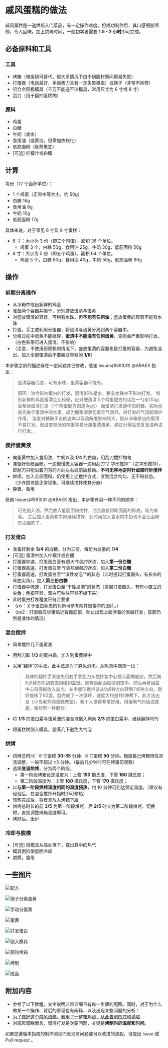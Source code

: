 # 戚风蛋糕的做法

戚风蛋糕是一道烘焙入门菜品，有一定操作难度。但成功制作后，其口感细腻绵软，令人回味。加上烘烤时间，一般初学者需要 **1.5 - 2 小时**即可完成。

## 必备原料和工具

### 工具

* 烤箱（电饭锅可替代，但大多情况下由于锅胆材质问题易失败）
* 打蛋器（电动最好，手动费力且有一定失败概率）或筷子（非常不推荐）
* 铝合金阳极模具（千万不能选不沾模具，常用尺寸为 6 寸或 8 寸）
* 刮刀（用于翻拌蛋糕糊）

### 原料

- 鸡蛋
- 白糖
- 牛奶（或水）
- 食用油（或黄油，但需加热软化）
- 低筋面粉（推荐惠宜）
- [可选] 柠檬汁或白醋

## 计算

每份（12 个面积单位）：

- 1 个鸡蛋（正常中等大小，约 50g）
- 白糖 16g
- 食用油 8g
- 牛奶 10g
- 低筋面粉 17g

具体来说，对于常见 6 寸及 8 寸蛋糕：

* 6 寸：大小为 3 份（即三个鸡蛋）。面积 36 个单位。
  * 鸡蛋 3 个，白糖 50g，食用油 25g，牛奶 30g，低筋面粉 50g
* 8 寸：大小为 5 份（即五个鸡蛋）。面积 64 个单位。
  * 鸡蛋 5 个，白糖 80g，食用油 40g，牛奶 50g，低筋面粉 90g

## 操作

### 前期分离操作

* 从冰箱中取出新鲜的鸡蛋
* 准备两个容器并擦干，分别盛放蛋清与蛋黄
* 对盛放蛋清的容器，可稍有水珠，但**不能有任何油**；盛放蛋黄的容器不能有水珠
* 打蛋，手工或利用分蛋器，将蛋清与蛋黄分离到两个容器中。
* 分离过程中蛋黄不能破碎，**蛋清中不能混有任何蛋黄**，否则会严重影响打发。（白色系带可进入蛋清，不影响）
* （注意，不使用厨房机的情况下，盛放蛋清的容器也是打蛋的容器，为避免溢出，加入全部蛋清后不要超过容器的 **1/8**）

本步骤之前的描述存在一定问题并已修改，感谢 Issues(#593)中 @ABAEX 指出：

> 蛋清容器而言，可有水珠，蛋黄容器不能有。
>
> 原因：油会影响蛋白的打发，蛋清85%是水，稍有水珠并不影响打发。
> 特别新鲜的鸡蛋蛋清会比较硬，应对硬蛋清 5个鸡蛋配方的话加一勺水(15g)会帮助蛋清打发（1个鸡蛋配方则是3g水）
> 而蛋清打发途中加的糖，实际也是先融于蛋清中的水里，成为糖浆溶液包裹在气泡外，对打发的气泡起保护作用。
> 温度对糖融于水的速率以及溶解度影响较大，刚从冰箱拿出的蛋清不易打发。但温度较低的鸡蛋容易分离蛋清蛋黄，建议分离后恢复室温再进行打发。
### 搅拌蛋黄液

* 向蛋黄中加入食用油、牛奶以及 **1/4** 的白糖，用刮刀搅拌均匀
* 准备好低筋面粉，一边慢慢撒入容器一边用刮刀“Z 字形搅拌”（之字形搅拌），即刮刀只能沿着刀刃的方向左右或前后移动。**不可无序地逆时针或顺时针搅拌**
* 继续，加入全部面粉，仍使用上述搅拌方式，直到混合均匀、无干粉状态。（少许团块是正常现象，可继续搅拌使其分散）
* 静置，备用

感谢 Issues(#593)中 @ABAEX 指出，本步骤有另一种不同的顺序：

> 可先加入油，然后放入低筋面粉搅拌，油会直接阻断面筋的形成，较为省事。
> 之后加入蛋黄和牛奶继续搅拌，此时再加入含水的牛奶也不会让面粉形成面筋了。

### 打发蛋白

* 准备好剩余 **3/4** 的白糖。分为三份，每份为总量的 **1/4**
* [可选] 蛋清中加入柠檬汁或白醋
* 打蛋器中速，打发蛋白至有*粗大气泡的状态*，加入**第一份白糖**
* 打蛋器高速，打发蛋白至*气泡较细腻的状态*，加入**第二份白糖**
* 打蛋器高速，打发蛋白至*“湿性发泡”*的状态（此时提起打蛋器头，有长长的弯曲尖角），加入**第三份白糖**
* 打蛋器中低速，打发蛋白至“干性发泡”的状态（提起打蛋器头，有短小直立的尖角；倒扣容器，蛋白可粘住容器不掉下来）
* 此时蛋白打发程度已符合要求
* （ps：关于蛋白状态的判断可参考附件链接中的图片。）
* （ps2：打蛋器应尽量贴近容器底部，防止出现上面浮着的表层打发，底部仍然是液体的情况）

### 混合搅拌

* 简单搅拌几下蛋黄液
* 用刮刀取 **1/3** 的蛋白霜，加入到蛋黄糊中
* 采用“翻拌”的手法，此手法是为了避免消泡。从附录中摘录一段：

  > 具体的翻拌手法是先用右手拿刮刀从搅拌盆中心插入面糊底部，然后向8点钟方向刮去直到碰到盆壁，顺势舀起面糊提到空中，然后再移回盆中心将面糊放入盆内，左手握住搅拌盆从9点钟方向转到7点钟方向，刚好旋转了60度，就完成了一次循环，速度大约是1秒钟两下。此方法出自《小岛老师的蛋糕教室》，我个人觉得非常好用。用接地气的话说就是，像炒菜一样翻炒。

* 将 **1/3** 的蛋白霜与蛋黄液的混合液倒入剩余 **2/3** 的蛋白霜中，继续翻拌均匀
* 将蛋糕糊倒入模具，震荡几下避免大气泡

### 烘烤

* 烘烤总时间：6 寸蛋糕 **30-35** 分钟，8 寸蛋糕 **50** 分钟。根据自己烤箱特性灵活调整，一般不超过 $\pm 5$ 分钟。（最后几分钟时可在烤箱前观察）
* 选择**变温烘烤**，分为两个阶段。
  * 第一阶段烤箱设定温度为：上管 **150** 摄氏度，下管 **160** 摄氏度；
  * 第二阶段温度为：上管 **160** 摄氏度，下管 **170** 摄氏度；
* 以**与第一阶段烘烤温度相同的温度预热**，约 10 分钟可到达预定温度。（建议有经验后，在混合搅拌开始时即可预热）
* 预热完成后，将模具放入烤箱下层
* 烘烤总时长的前 **3/5** 为第一阶段烘烤，后 **2/5** 时长为第二阶段烘烤。切换时，直接调整烤箱温度即可。
* 烤好后，出炉

### 冷却与脱模

- [可选] 将模具从高处落下，震出其中的热气
- 模具倒扣使蛋糕冷却
- 脱模，食用

## 一些图片

![配方](./IMG_1516.jpg)

![筛子分离蛋黄](./DSC08606.jpg)

![手动分蛋黄](./DSC08608.jpg)

![蛋黄](./DSC08612.jpg)

![打发蛋白](./IMG_0269.jpg)

![倒入模具](./DSC08618.jpg)

![预热烤箱](./DSC08621.jpg)

![烤制](./DSC08627.jpg)

![成品](./DSC08716.jpg)
## 附加内容

- 参考了以下教程，文中说明非常详细且有每一步骤的配图。同时，对于为什么做某一个操作、背后的原理也有阐释，以及出现某些问题的分析：
- [为了做好这个戚风蛋糕，我用了一整箱鸡蛋，从此告别凹底和塌陷](https://zhuanlan.zhihu.com/p/86865919)
- 对戚风蛋糕而言，蛋清打发是次要问题，关键是**烤制时的温度和时间**。

如果您遵循本指南的制作流程而发现有问题或可以改进的流程，请提出 Issue 或 Pull request 。
